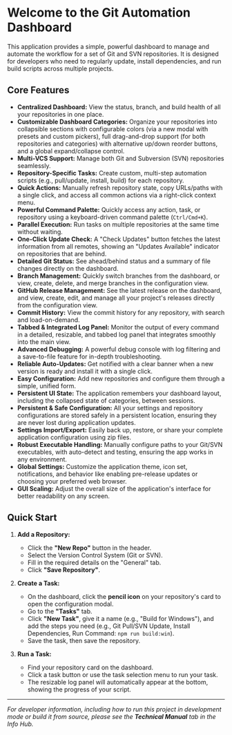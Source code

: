 # Welcome to the Git Automation Dashboard

This application provides a simple, powerful dashboard to manage and automate the workflow for a set of Git and SVN repositories. It is designed for developers who need to regularly update, install dependencies, and run build scripts across multiple projects.

## Core Features

-   **Centralized Dashboard:** View the status, branch, and build health of all your repositories in one place.
-   **Customizable Dashboard Categories:** Organize your repositories into collapsible sections with configurable colors (via a new modal with presets and custom pickers), full drag-and-drop support (for both repositories and categories) with alternative up/down reorder buttons, and a global expand/collapse control.
-   **Multi-VCS Support:** Manage both Git and Subversion (SVN) repositories seamlessly.
-   **Repository-Specific Tasks:** Create custom, multi-step automation scripts (e.g., pull/update, install, build) for each repository.
-   **Quick Actions:** Manually refresh repository state, copy URLs/paths with a single click, and access all common actions via a right-click context menu.
-   **Powerful Command Palette:** Quickly access any action, task, or repository using a keyboard-driven command palette (`Ctrl/Cmd+K`).
-   **Parallel Execution:** Run tasks on multiple repositories at the same time without waiting.
-   **One-Click Update Check:** A "Check Updates" button fetches the latest information from all remotes, showing an "Updates Available" indicator on repositories that are behind.
-   **Detailed Git Status:** See ahead/behind status and a summary of file changes directly on the dashboard.
-   **Branch Management:** Quickly switch branches from the dashboard, or view, create, delete, and merge branches in the configuration view.
-   **GitHub Release Management:** See the latest release on the dashboard, and view, create, edit, and manage all your project's releases directly from the configuration view.
-   **Commit History:** View the commit history for any repository, with search and load-on-demand.
-   **Tabbed & Integrated Log Panel:** Monitor the output of every command in a detailed, resizable, and tabbed log panel that integrates smoothly into the main view.
-   **Advanced Debugging:** A powerful debug console with log filtering and a save-to-file feature for in-depth troubleshooting.
-   **Reliable Auto-Updates:** Get notified with a clear banner when a new version is ready and install it with a single click.
-   **Easy Configuration:** Add new repositories and configure them through a simple, unified form.
-   **Persistent UI State:** The application remembers your dashboard layout, including the collapsed state of categories, between sessions.
-   **Persistent & Safe Configuration:** All your settings and repository configurations are stored safely in a persistent location, ensuring they are never lost during application updates.
-   **Settings Import/Export:** Easily back up, restore, or share your complete application configuration using zip files.
-   **Robust Executable Handling:** Manually configure paths to your Git/SVN executables, with auto-detect and testing, ensuring the app works in any environment.
-   **Global Settings:** Customize the application theme, icon set, notifications, and behavior like enabling pre-release updates or choosing your preferred web browser.
-   **GUI Scaling:** Adjust the overall size of the application's interface for better readability on any screen.

## Quick Start

1.  **Add a Repository:**
    -   Click the **"New Repo"** button in the header.
    -   Select the Version Control System (Git or SVN).
    -   Fill in the required details on the "General" tab.
    -   Click **"Save Repository"**.

2.  **Create a Task:**
    -   On the dashboard, click the **pencil icon** on your repository's card to open the configuration modal.
    -   Go to the **"Tasks"** tab.
    -   Click **"New Task"**, give it a name (e.g., "Build for Windows"), and add the steps you need (e.g., Git Pull/SVN Update, Install Dependencies, Run Command: `npm run build:win`).
    -   Save the task, then save the repository.

3.  **Run a Task:**
    -   Find your repository card on the dashboard.
    -   Click a task button or use the task selection menu to run your task.
    -   The resizable log panel will automatically appear at the bottom, showing the progress of your script.
---
_For developer information, including how to run this project in development mode or build it from source, please see the **Technical Manual** tab in the Info Hub._